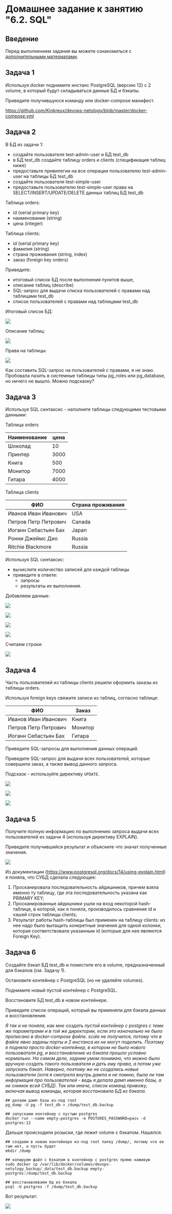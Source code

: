 # Домашнее задание к занятию "6.2. SQL"

## Введение

Перед выполнением задания вы можете ознакомиться с 
[дополнительными материалами](https://github.com/netology-code/virt-homeworks/tree/master/additional/README.md).

## Задача 1

Используя docker поднимите инстанс PostgreSQL (версию 12) c 2 volume, 
в который будут складываться данные БД и бэкапы.

Приведите получившуюся команду или docker-compose манифест.



https://github.com/Kinkreux/devops-netology/blob/master/docker-compose.yml

## Задача 2

В БД из задачи 1: 
- создайте пользователя test-admin-user и БД test_db
- в БД test_db создайте таблицу orders и clients (спeцификация таблиц ниже)
- предоставьте привилегии на все операции пользователю test-admin-user на таблицы БД test_db
- создайте пользователя test-simple-user  
- предоставьте пользователю test-simple-user права на SELECT/INSERT/UPDATE/DELETE данных таблиц БД test_db

Таблица orders:
- id (serial primary key)
- наименование (string)
- цена (integer)

Таблица clients:
- id (serial primary key)
- фамилия (string)
- страна проживания (string, index)
- заказ (foreign key orders)

Приведите:
- итоговый список БД после выполнения пунктов выше,
- описание таблиц (describe)
- SQL-запрос для выдачи списка пользователей с правами над таблицами test_db
- список пользователей с правами над таблицами test_db



Итоговый список БД:

![](6.2.2.db_list.png)

Описание таблиц:

![](6.2.2.describe.png)

Права на таблицы:

![](6.2.2.list.png)

Как составить SQL-запрос на пользователей с правами, я не знаю. Пробовала лазить в системные таблицы типы pg_roles или pg_database, но ничего не вышло. Можно подсказку?

## Задача 3

Используя SQL синтаксис - наполните таблицы следующими тестовыми данными:

Таблица orders

|Наименование|цена|
|------------|----|
|Шоколад| 10 |
|Принтер| 3000 |
|Книга| 500 |
|Монитор| 7000|
|Гитара| 4000|

Таблица clients

|ФИО|Страна проживания|
|------------|----|
|Иванов Иван Иванович| USA |
|Петров Петр Петрович| Canada |
|Иоганн Себастьян Бах| Japan |
|Ронни Джеймс Дио| Russia|
|Ritchie Blackmore| Russia|

Используя SQL синтаксис:
- вычислите количество записей для каждой таблицы 
- приведите в ответе:
    - запросы 
    - результаты их выполнения.

Добавляем данные:

![](6.2.3.orders1.png)

![](6.2.3.orders2.png)

![](6.2.3.clients1.png)

![](6.2.3.clients2.png)

Считаем строки:

![](6.2.3.count.png)

## Задача 4

Часть пользователей из таблицы clients решили оформить заказы из таблицы orders.

Используя foreign keys свяжите записи из таблиц, согласно таблице:

|ФИО|Заказ|
|------------|----|
|Иванов Иван Иванович| Книга |
|Петров Петр Петрович| Монитор |
|Иоганн Себастьян Бах| Гитара |

Приведите SQL-запросы для выполнения данных операций.

Приведите SQL-запрос для выдачи всех пользователей, которые совершили заказ, а также вывод данного запроса.
 
Подсказк - используйте директиву `UPDATE`.

![](6.2.4.1.png)

![](6.2.4.2.png)

![](6.2.4.3.png)

## Задача 5

Получите полную информацию по выполнению запроса выдачи всех пользователей из задачи 4 
(используя директиву EXPLAIN).

Приведите получившийся результат и объясните что значат полученные значения.

![](6.2.5.png)

Из документации (https://www.postgresql.org/docs/14/using-explain.html) я поняла, что СУБД сделала следующее:

1. Просканировала последовательность айдишников, причем взяла именно ту таблицу, где эта последовательность указана как PRIMARY KEY;
2. Просканированные айдишники ушли на вход некоторой hash-таблице, в которой, как я поняла, производилось сравнение id и хэшей строк таблицы clients;
3. Результат работы hash-таблицы был применен на таблицу clients: из нее надо было вытащить конкретные значения для одной колонки, которая соответствовала указанным id (которые для нее являются Foreign Key).

## Задача 6

Создайте бэкап БД test_db и поместите его в volume, предназначенный для бэкапов (см. Задачу 1).

Остановите контейнер с PostgreSQL (но не удаляйте volumes).

Поднимите новый пустой контейнер с PostgreSQL.

Восстановите БД test_db в новом контейнере.

Приведите список операций, который вы применяли для бэкапа данных и восстановления.


*Я так и не поняла, как мне создать пустой контейнер с postgres с теми же параметрами и в той же директории, если это изначально не было прописано в docker-compose файле. scale не получился, потому что в файле явно заданы порты и 2 инстанса их не могут поделить. Поэтому я подняла просто docker-контейнер, в котором не было нового пользователя pg, и восстановление из бэкапа прошло условно нормально. На самом деле, задним умом понимаю, что можно было вручную создать такого пользователя и дать ему права, а потом уже запускать бэкап. Наверно, поэтому же не создались новые пользователи (хотя я смотрела внутрь дампа и не помню, была ли там информация про пользователей - ведь я делала дамп именно базы, а не снимок всей СУБД). Так или иначе, список команд привожу, включая вывод команды, которая восстановила БД из бэкапа.*

```
## делаем дамп базы из-под root
pg_dump -U pg -f test_db > /dump/test_db.backup

## запускаем контейнер с пустым postgres
docker run --name empty-postgres -e POSTGRES_PASSWORD=pass -d postgres:12

```

Дальше происходили розыски, где лежит volume  с бэкапом. Нашелся.

```
## создаем в новом контейнере из-под root папку /dump/, потому что ее там нет, а пусть будет
mkdir /dump

## копируем файл с бэкапом в контейнер с postgres прямо наживую
sudo docker cp /var/lib/docker/volumes/devops-netology_backup/_data/test_db.backup empty-postgres:/dump/test_db.backup

## восстанавливаем бд из бэкапа
psql -U postgres -f /dump/test_db.backup

```

Вот результат:

![](6.2.6.png)